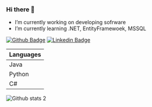 ### Hi there 👋

-  I’m currently working on developing sofrware
-  I’m currently learning .NET, EntityFramewoek, MSSQL

[![Github Badge](https://img.shields.io/badge/-Github-000?style=quare&labelColor=000&logo=Github&logoColor=white&link=link)](https://github.com/uveyssarac) 
[![Linkedin Badge](https://img.shields.io/badge/-Linkedin-3B57C9?style=flat-quare&labelColor=3B57C9&logo=Linkedin&logoColor=white&link=link)](https://www.linkedin.com/in/uveyssarac/)

| Languages |
|-----------|
| Java|
| Python    |
| C#     |

![Github stats 2](https://github-readme-stats.vercel.app/api?username=uveyssarac&show_icons=true&theme=radical)


